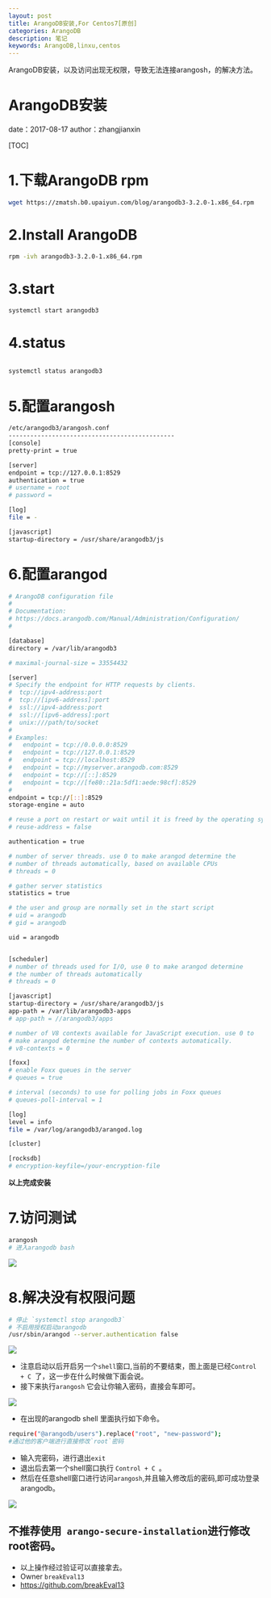 ```yaml
---
layout: post
title: ArangoDB安装,For Centos7[原创]
categories: ArangoDB
description: 笔记
keywords: ArangoDB,linxu,centos
---
```



ArangoDB安装，以及访问出现无权限，导致无法连接arangosh，的解决方法。

#  ArangoDB安装
date：2017-08-17
author：zhangjianxin

[TOC]

#  1.下载ArangoDB rpm
```bash
wget https://zmatsh.b0.upaiyun.com/blog/arangodb3-3.2.0-1.x86_64.rpm
```
#  2.Install ArangoDB
```bash
rpm -ivh arangodb3-3.2.0-1.x86_64.rpm
```
#  3.start
```bash
systemctl start arangodb3
```
#  4.status

```bash

systemctl status arangodb3
```
#  5.配置arangosh
```bash
/etc/arangodb3/arangosh.conf
----------------------------------------------
[console]
pretty-print = true

[server]
endpoint = tcp://127.0.0.1:8529
authentication = true
# username = root
# password =

[log]
file = -

[javascript]
startup-directory = /usr/share/arangodb3/js

```
#  6.配置arangod
```bash
# ArangoDB configuration file
#
# Documentation:
# https://docs.arangodb.com/Manual/Administration/Configuration/
#

[database]
directory = /var/lib/arangodb3

# maximal-journal-size = 33554432

[server]
# Specify the endpoint for HTTP requests by clients.
#  tcp://ipv4-address:port
#  tcp://[ipv6-address]:port
#  ssl://ipv4-address:port
#  ssl://[ipv6-address]:port
#  unix:///path/to/socket
#
# Examples:
#   endpoint = tcp://0.0.0.0:8529
#   endpoint = tcp://127.0.0.1:8529
#   endpoint = tcp://localhost:8529
#   endpoint = tcp://myserver.arangodb.com:8529
#   endpoint = tcp://[::]:8529
#   endpoint = tcp://[fe80::21a:5df1:aede:98cf]:8529
#
endpoint = tcp://[::]:8529
storage-engine = auto

# reuse a port on restart or wait until it is freed by the operating system
# reuse-address = false

authentication = true

# number of server threads. use 0 to make arangod determine the
# number of threads automatically, based on available CPUs
# threads = 0

# gather server statistics
statistics = true

# the user and group are normally set in the start script
# uid = arangodb
# gid = arangodb

uid = arangodb


[scheduler]
# number of threads used for I/O, use 0 to make arangod determine
# the number of threads automatically
# threads = 0

[javascript]
startup-directory = /usr/share/arangodb3/js
app-path = /var/lib/arangodb3-apps
# app-path = //arangodb3/apps

# number of V8 contexts available for JavaScript execution. use 0 to
# make arangod determine the number of contexts automatically.
# v8-contexts = 0

[foxx]
# enable Foxx queues in the server
# queues = true

# interval (seconds) to use for polling jobs in Foxx queues
# queues-poll-interval = 1

[log]
level = info
file = /var/log/arangodb3/arangod.log

[cluster]

[rocksdb]
# encryption-keyfile=/your-encryption-file
```

**以上完成安装**

# 7.访问测试

```bash
arangosh
# 进入arangodb bash
```
![](https://zmatsh.b0.upaiyun.com/blog/20E4E40601E232AFEB557A2260F5BA20.png)


# 8.解决没有权限问题
 ```bash
 # 停止 `systemctl stop arangodb3`
 # 不启用授权启动arangodb
/usr/sbin/arangod --server.authentication false

 ```

![](https://zmatsh.b0.upaiyun.com/blog/WX20170817-231202@2x.png)
 * 注意启动以后开启另一个`shell`窗口,当前的不要结束，图上面是已经`Control + C `了，这一步在什么时候做下面会说。
 * 接下来执行`arangosh` 它会让你输入密码，直接会车即可。

![](https://zmatsh.b0.upaiyun.com/blog/WX20170817-231311@2x.png)

 * 在出现的arangodb shell 里面执行如下命令。

```bash
require("@arangodb/users").replace("root", "new-password");
#通过他的客户端进行直接修改`root`密码
```
 * 输入完密码，进行退出`exit`
 * 退出后去第一个shell窗口执行 `Control + C `。
 * 然后在任意shell窗口进行访问`arangosh`,并且输入修改后的密码,即可成功登录arangodb。

![](https://zmatsh.b0.upaiyun.com/blog/WX20170817-231323@2x.png)

## 不推荐使用` arango-secure-installation`进行修改root密码。

* 以上操作经过验证可以直接拿去。
* Owner `breakEval13`
* https://github.com/breakEval13